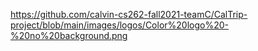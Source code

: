 





https://github.com/calvin-cs262-fall2021-teamC/CalTrip-project/blob/main/images/logos/Color%20logo%20-%20no%20background.png
